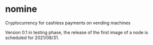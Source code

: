 # nomine
Cryptocurrency for cashless payments on vending machines 

Version 0.1 in testing phase, the release of the first image of a node is scheduled for 2021/08/31. 

